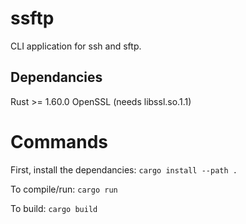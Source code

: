 # ssftp
CLI application for ssh and sftp. 

## Dependancies
Rust >= 1.60.0
OpenSSL (needs libssl.so.1.1)


# Commands
First, install the dependancies: `cargo install --path .`

To compile/run: `cargo run`

To build: `cargo build`
